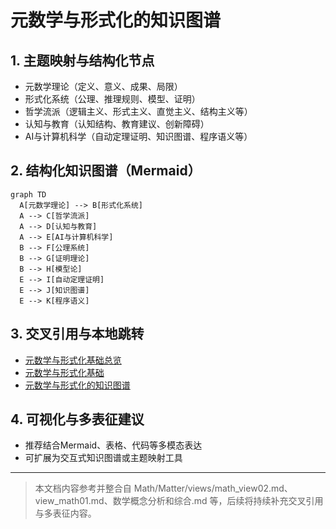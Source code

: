 # 元数学与形式化的知识图谱

## 1. 主题映射与结构化节点

- 元数学理论（定义、意义、成果、局限）
- 形式化系统（公理、推理规则、模型、证明）
- 哲学流派（逻辑主义、形式主义、直觉主义、结构主义等）
- 认知与教育（认知结构、教育建议、创新障碍）
- AI与计算机科学（自动定理证明、知识图谱、程序语义等）

## 2. 结构化知识图谱（Mermaid）

```mermaid
graph TD
  A[元数学理论] --> B[形式化系统]
  A --> C[哲学流派]
  A --> D[认知与教育]
  A --> E[AI与计算机科学]
  B --> F[公理系统]
  B --> G[证明理论]
  B --> H[模型论]
  E --> I[自动定理证明]
  E --> J[知识图谱]
  E --> K[程序语义]
```

## 3. 交叉引用与本地跳转

- [元数学与形式化基础总览](./00-元数学与形式化基础总览.md)
- [元数学与形式化基础](./01-元数学与形式化基础.md)
- [元数学与形式化的知识图谱](./06-元数学与形式化的知识图谱.md)

## 4. 可视化与多表征建议

- 推荐结合Mermaid、表格、代码等多模态表达
- 可扩展为交互式知识图谱或主题映射工具

---

> 本文档内容参考并整合自 Math/Matter/views/math_view02.md、view_math01.md、数学概念分析和综合.md 等，后续将持续补充交叉引用与多表征内容。
